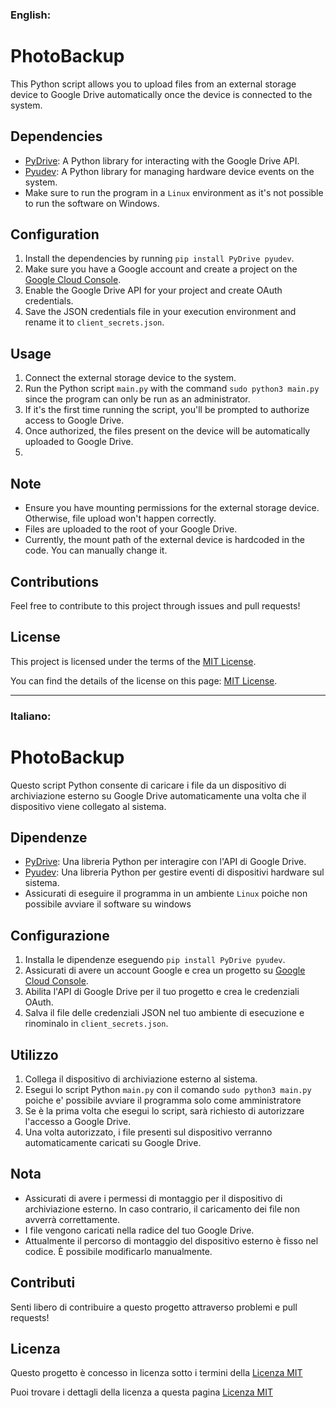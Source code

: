 
### English:

# PhotoBackup

This Python script allows you to upload files from an external storage device to Google Drive automatically once the device is connected to the system.

## Dependencies

- [PyDrive](https://pythonhosted.org/PyDrive/): A Python library for interacting with the Google Drive API.
- [Pyudev](https://pyudev.readthedocs.io/en/latest/): A Python library for managing hardware device events on the system.
- Make sure to run the program in a `Linux` environment as it's not possible to run the software on Windows.

## Configuration

1. Install the dependencies by running `pip install PyDrive pyudev`.
2. Make sure you have a Google account and create a project on the [Google Cloud Console](https://console.cloud.google.com/).
3. Enable the Google Drive API for your project and create OAuth credentials.
4. Save the JSON credentials file in your execution environment and rename it to `client_secrets.json`.

## Usage

1. Connect the external storage device to the system.
2. Run the Python script `main.py` with the command `sudo python3 main.py` since the program can only be run as an administrator.
3. If it's the first time running the script, you'll be prompted to authorize access to Google Drive.
4. Once authorized, the files present on the device will be automatically uploaded to Google Drive.
5. 
## Note

- Ensure you have mounting permissions for the external storage device. Otherwise, file upload won't happen correctly.
- Files are uploaded to the root of your Google Drive.
- Currently, the mount path of the external device is hardcoded in the code. You can manually change it.

## Contributions

Feel free to contribute to this project through issues and pull requests!

## License
This project is licensed under the terms of the [MIT License](LICENSE.md).

You can find the details of the license on this page: [MIT License](https://opensource.org/licenses/MIT).


---

### Italiano:

# PhotoBackup

Questo script Python consente di caricare i file da un dispositivo di archiviazione esterno su Google Drive automaticamente una volta che il dispositivo viene collegato al sistema.

## Dipendenze

- [PyDrive](https://pythonhosted.org/PyDrive/): Una libreria Python per interagire con l'API di Google Drive.
- [Pyudev](https://pyudev.readthedocs.io/en/latest/): Una libreria Python per gestire eventi di dispositivi hardware sul sistema.
- Assicurati di eseguire il programma in un ambiente `Linux` poiche non possibile avviare il software su windows

## Configurazione

1. Installa le dipendenze eseguendo `pip install PyDrive pyudev`.
2. Assicurati di avere un account Google e crea un progetto su [Google Cloud Console](https://console.cloud.google.com/).
3. Abilita l'API di Google Drive per il tuo progetto e crea le credenziali OAuth.
4. Salva il file delle credenziali JSON nel tuo ambiente di esecuzione e rinominalo in `client_secrets.json`.

## Utilizzo

1. Collega il dispositivo di archiviazione esterno al sistema.
2. Esegui lo script Python `main.py` con il comando `sudo python3 main.py` poiche e' possibile avviare il programma solo come amministratore
3. Se è la prima volta che esegui lo script, sarà richiesto di autorizzare l'accesso a Google Drive.
4. Una volta autorizzato, i file presenti sul dispositivo verranno automaticamente caricati su Google Drive.

## Nota

- Assicurati di avere i permessi di montaggio per il dispositivo di archiviazione esterno. In caso contrario, il caricamento dei file non avverrà correttamente.
- I file vengono caricati nella radice del tuo Google Drive.
- Attualmente il percorso di montaggio del dispositivo esterno è fisso nel codice. È possibile modificarlo manualmente.

## Contributi

Senti libero di contribuire a questo progetto attraverso problemi e pull requests!

## Licenza

Questo progetto è concesso in licenza sotto i termini della [Licenza MIT](LICENSE.md)

Puoi trovare i dettagli della licenza a questa pagina [Licenza MIT](https://opensource.org/licenses/)

